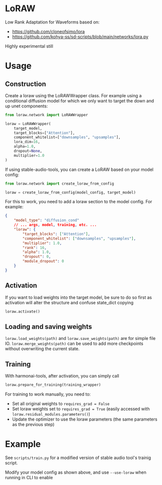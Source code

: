 # LoRAW
Low Rank Adaptation for Waveforms based on:
- https://github.com/cloneofsimo/lora
- https://github.com/kohya-ss/sd-scripts/blob/main/networks/lora.py

Highly experimental still

# Usage

## Construction
Create a loraw using the LoRAWWrapper class. For example using a conditional diffusion model for which we only want to target the down and up unet components:
```Python
from loraw.network import LoRAWWrapper

loraw = LoRAWWrapper(
    target_model,
    target_blocks=["Attention"],
    component_whitelist=["downsamples", "upsamples"],
    lora_dim=16,
    alpha=1.0,
    dropout=None,
    multiplier=1.0
)
```
If using stable-audio-tools, you can create a LoRAW based on your model config:
```Python
from loraw.network import create_loraw_from_config

loraw = create_loraw_from_config(model_config, target_model)
```
For this to work, you need to add a loraw section to the model config. For example:
```JSON
{
    "model_type": "diffusion_cond"
    // ... args, model, training, etc. ...
    "loraw": {
        "target_blocks": ["Attention"],
        "component_whitelist": ["downsamples", "upsamples"],
        "multiplier": 1.0,
        "rank": 16,
        "alpha": 1.0,
        "dropout": 0,
        "module_dropout": 0
    }
}
```

## Activation
If you want to load weights into the target model, be sure to do so first as activation will alter the structure and confuse state_dict copying
```Python
loraw.activate()
```

## Loading and saving weights
`loraw.load_weights(path)` and `loraw.save_weights(path)` are for simple file IO. `loraw.merge_weights(path)` can be used to add more checkpoints without overwriting the current state.

## Training
With harmonai-tools, after activation, you can simply call
```Python
loraw.prepare_for_training(training_wrapper)
```

For training to work manually, you need to:
- Set all original weights to `requires_grad = False`
- Set loraw weights set to `requires_grad = True` (easily accessed with `loraw.residual_modules.parameters()`)
- Update the optimizer to use the loraw parameters (the same parameters as the previous step)

# Example
See `scripts/train.py` for a modified version of stable audio tool's trainig script.

Modify your model config as shown above, and use `--use-loraw` when running in CLI to enable